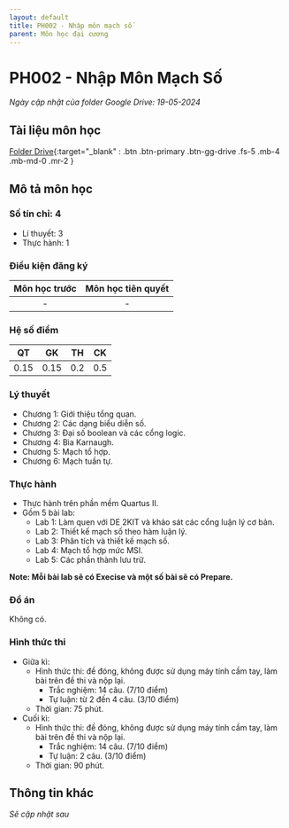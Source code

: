 ```yaml
---
layout: default
title: PH002 - Nhập môn mạch số
parent: Môn học đại cương
---
```


# PH002 - Nhập Môn Mạch Số
*Ngày cập nhật của folder Google Drive: 19-05-2024*
## Tài liệu môn học

[Folder Drive](https://drive.google.com/drive/folders/13P-O0NZPb_0tsEmXuo5SlsXKYKNt51G2?usp=drive_link){:target="_blank" : .btn .btn-primary .btn-gg-drive .fs-5 .mb-4 .mb-md-0 .mr-2 }

## Mô tả môn học

### Số tín chỉ: 4
- Lí thuyết: 3
- Thực hành: 1

### Điều kiện đăng ký

| Môn học trước| Môn học tiên quyết  |
|------|-----|
| <center> - </center>| <center>-</center>|

### Hệ số điểm

| QT   | GK  | TH  | CK  |
|------|-----|-----|-----|
| <center>0.15</center>| <center>0.15</center>| <center>0.2</center> | <center>0.5</center> |

### Lý thuyết

- Chương 1: Giới thiệu tổng quan.
- Chương 2: Các dạng biểu diễn số.
- Chương 3: Đại số boolean và các cổng logic.
- Chương 4: Bìa Karnaugh.
- Chương 5: Mạch tổ hợp.
- Chương 6: Mạch tuần tự.

### Thực hành

- Thực hành trên phần mềm Quartus II.
- Gồm 5 bài lab:
  - Lab 1: Làm quen với DE 2KIT và khảo sát các cổng luận lý cơ bản.
  - Lab 2: Thiết kế mạch số theo hàm luận lý.
  - Lab 3: Phân tích và thiết kế mạch số.
  - Lab 4: Mạch tổ hợp mức MSI.
  - Lab 5: Các phần thành lưu trữ.

**Note: Mỗi bài lab sẽ có Execise và một số bài sẽ có Prepare.**

### Đồ án

Không có.

### Hình thức thi

- Giữa kì:
  + Hình thức thi: đề đóng, không được sử dụng máy tính cầm tay, làm bài trên đề thi và nộp lại.
    + Trắc nghiệm: 14 câu. (7/10 điểm)
    + Tự luận: từ 2 đến 4 câu. (3/10 điểm)
  + Thời gian: 75 phút.
- Cuối kì:
  + Hình thức thi: đề đóng, không được sử dụng máy tính cầm tay, làm bài trên đề thi và nộp lại.
    + Trắc nghiệm: 14 câu. (7/10 điểm)
    + Tự luận: 2 câu. (3/10 điểm)
  + Thời gian: 90 phút.


## Thông tin khác

*Sẽ cập nhật sau*
